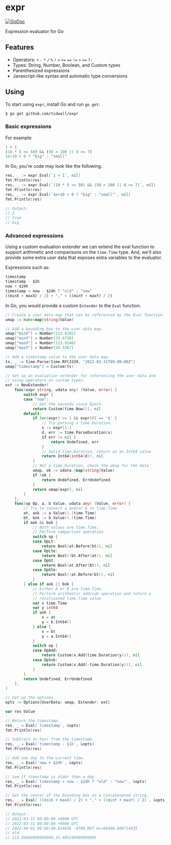 # expr

[![GoDoc](https://godoc.org/github.com/tidwall/expr?status.svg)](https://godoc.org/github.com/tidwall/expr)

Expression evaluator for Go

## Features

- Operators: `+` `-` `*` `/` `%` `!` `<` `<=` `==` `!=` `>` `>=` `?:`
- Types: String, Number, Boolean, and Custom types
- Parenthesized expressions
- Javascript-like syntax and automatic type conversions

## Using

To start using `expr`, install Go and run `go get`:

```sh
$ go get github.com/tidwall/expr
```

### Basic expressions

For example:

```js
1 + 1
(10 * 5 <= 50) && (50 > 100 || 8 >= 7)
1e+10 > 0 ? "big" : "small"
```

In Go, you're code may look like the following.

```go
res, _ := expr.Eval(`1 + 1`, nil)
fmt.Println(res)
res, _ := expr.Eval(`(10 * 5 <= 50) && (50 > 100 || 8 >= 7)`, nil)
fmt.Println(res)
res, _ := expr.Eval(`1e+10 > 0 ? "big" : "small"`, nil)
fmt.Println(res)

// Output: 
// 2
// true
// big
```

### Advanced expressions 

Using a custom evaluation extender we can extend the eval function to support 
arithmetic and comparisons on the `time.Time` type. And, we'll also provide
some extra user data that exposes extra variables to the evaluator.

Expressions such as:

```js
timestamp
timestamp - $1h
now + $24h
timestamp < now - $24h ? "old" : "new"
((minX + maxX) / 2) + "," + ((minY + maxY) / 2)
```

In Go, you would provide a custom `Extender` to the `Eval` function.

```go
// Create a user data map that can be referenced by the Eval function.
umap := make(map[string]Value)

// Add a bounding box to the user data map.
umap["minX"] = Number(112.8192)
umap["minY"] = Number(33.4738)
umap["maxX"] = Number(113.9146)
umap["maxY"] = Number(34.3367)

// Add a timestamp value to the user data map.
ts, _ := time.Parse(time.RFC3339, "2022-03-31T09:00:00Z")
umap["timestamp"] = Custom(ts)

// Set up an evaluation extender for referencing the user data and
// using operators on custom types.
ext := NewExtender(
	func(expr string, udata any) (Value, error) {
		switch expr {
		case "now":
			// Get the seconds since Epoch.
			return Custom(time.Now()), nil
		default:
			if len(expr) >= 1 && expr[0] == '$' {
				// Try parsing a time.Duration.
				s := expr[1:]
				d, err := time.ParseDuration(s)
				if err != nil {
					return Undefined, err
				}
				// Valid time.Duration, return as an Int64 value
				return Int64(int64(d)), nil
			}
			// Not a time.Duration, check the umap for the data
			umap, ok := udata.(map[string]Value)
			if !ok {
				return Undefined, ErrUndefined
			}
			return umap[expr], nil
		}
	},
	func(op Op, a, b Value, udata any) (Value, error) {
		// Try to convert a and/or b to time.Time
		at, aok := a.Value().(time.Time)
		bt, bok := b.Value().(time.Time)
		if aok && bok {
			// Both values are time.Time.
			// Perform comparison operation.
			switch op {
			case OpLt:
				return Bool(at.Before(bt)), nil
			case OpLte:
				return Bool(!bt.After(at)), nil
			case OpGt:
				return Bool(at.After(bt)), nil
			case OpGte:
				return Bool(!at.Before(bt)), nil
			}
		} else if aok || bok {
			// Either A or B are time.Time.
			// Perform arithmatic add/sub operation and return a
			// recalcuated time.Time value.
			var x time.Time
			var y int64
			if aok {
				x = at
				y = b.Int64()
			} else {
				x = bt
				y = a.Int64()
			}
			switch op {
			case OpAdd:
				return Custom(x.Add(time.Duration(y))), nil
			case OpSub:
				return Custom(x.Add(-time.Duration(y))), nil
			}
		}
		return Undefined, ErrUndefined
	},
)

// Set up the options
opts := Options{UserData: umap, Extender: ext}

var res Value

// Return the timestamp.
res, _ = Eval(`timestamp`, &opts)
fmt.Println(res)

// Subtract an hour from the timestamp.
res, _ = Eval(`timestamp - $1h`, &opts)
fmt.Println(res)

// Add one day to the current time.
res, _ = Eval(`now + $24h`, &opts)
fmt.Println(res)

// See if timestamp is older than a day
res, _ = Eval(`timestamp < now - $24h ? "old" : "new"`, &opts)
fmt.Println(res)

// Get the center of the bounding box as a concatenated string.
res, _ = Eval(`((minX + maxX) / 2) + "," + ((minY + maxY) / 2)`, &opts)
fmt.Println(res)

// Output:
// 2022-03-31 09:00:00 +0000 UTC
// 2022-03-31 08:00:00 +0000 UTC
// 2022-04-02 06:00:40.834656 -0700 MST m=+86400.000714835
// old
// 113.36689999999999,33.905249999999995
```
